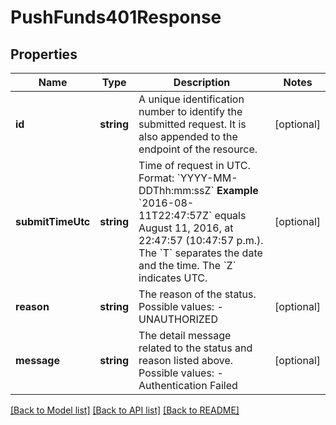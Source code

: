 # PushFunds401Response

## Properties
Name | Type | Description | Notes
------------ | ------------- | ------------- | -------------
**id** | **string** | A unique identification number to identify the submitted request. It is also appended to the endpoint of the resource. | [optional] 
**submitTimeUtc** | **string** | Time of request in UTC. Format: &#x60;YYYY-MM-DDThh:mm:ssZ&#x60;  **Example** &#x60;2016-08-11T22:47:57Z&#x60; equals August 11, 2016, at 22:47:57 (10:47:57 p.m.). The &#x60;T&#x60; separates the date and the time. The &#x60;Z&#x60; indicates UTC. | [optional] 
**reason** | **string** | The reason of the status.  Possible values: - UNAUTHORIZED | [optional] 
**message** | **string** | The detail message related to the status and reason listed above.  Possible values: - Authentication Failed | [optional] 

[[Back to Model list]](../README.md#documentation-for-models) [[Back to API list]](../README.md#documentation-for-api-endpoints) [[Back to README]](../README.md)


